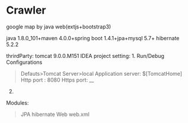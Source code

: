# Crawler
google map by java web(extjs+bootstrap3)

java 1.8.0_101+maven 4.0.0+spring boot 1.4.1+jpa+mysql 5.7+ hibernate 5.2.2

thrirdParty: tomcat 9.0.0.M151
IDEA project setting:
1.
Run/Debug Configurations
>Defauts>Tomcat Server>local
Application server: $[TomcatHome]
Http port : 8080
Https port: __
2.
Modules:
>JPA
hibernate
>Web
web.xml
